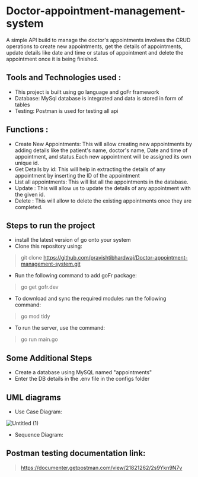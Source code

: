 # Doctor-appointment-management-system
A simple API build to manage the doctor's appointments involves the CRUD operations to create new appointments, get the details of appointments, update details like date and time or status of appointment and delete the appointment once it is being finished.

## Tools and Technologies used :
* This project is built using go language and goFr framework
* Database: MySql database is integrated and data is stored in form of tables
* Testing: Postman is used for testing all api

## Functions :
* Create New Appointments: This will allow creating new appointments by adding details like the patient's name, doctor's name, Date and time of appointment, and status.Each new appointment will be assigned its own unique id.
* Get Details by id: This will help in extracting the details of any appointment by inserting the ID of the appointment
* List all appointments: This will list all the appointments in the database.
* Update : This will allow us to update the details of any appointment with the given id.
* Delete : This will allow to delete the existing appointments once they are completed.

## Steps to run the project
* install the latest version of go onto your system
* Clone this repository using:
> git clone https://github.com/pravishtibhardwaj/Doctor-appointment-management-system.git
* Run the following command to add goFr package:
> go get gofr.dev
* To download and sync the required modules run the following command:
> go mod tidy
* To run the server, use the command:
> go run main.go

## Some Additional Steps
* Create a database using MySQL named "appointments"
* Enter the DB details in the .env file in the configs folder

## UML diagrams
* Use Case Diagram:
  
![Untitled (1)](https://github.com/pravishtibhardwaj/Doctor-appointment-management-system/assets/76443753/38626184-f8a6-443f-8312-b3ccc1c05e2d)

* Sequence Diagram: 

## Postman testing documentation link: 
> https://documenter.getpostman.com/view/21821262/2s9Ykn9N7v





